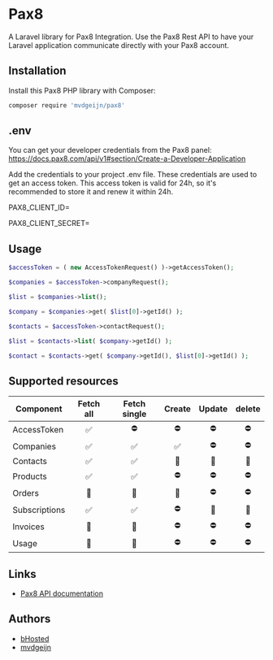 # Pax8

A Laravel library for Pax8 Integration.
Use the Pax8 Rest API to have your Laravel application communicate directly with your Pax8 account.

## Installation

Install this Pax8 PHP library with Composer:

```bash
composer require 'mvdgeijn/pax8'
```

## .env

You can get your developer credentials from the Pax8 panel: https://docs.pax8.com/api/v1#section/Create-a-Developer-Application

Add the credentials to your project .env file. These credentials are used to get an access token. This access token is valid for 24h, so
it's recommended to store it and renew it within 24h.

PAX8_CLIENT_ID=<your client id>

PAX8_CLIENT_SECRET=<your client secret>

## Usage

```php
$accessToken = ( new AccessTokenRequest() )->getAccessToken();

$companies = $accessToken->companyRequest();

$list = $companies->list();

$company = $companies->get( $list[0]->getId() );

$contacts = $accessToken->contactRequest();

$list = $contacts->list( $company->getId() );

$contact = $contacts->get( $company->getId(), $list[0]->getId() );
```

## Supported resources

| Component     |       Fetch all       |     Fetch single      |        Create         |        Update         |        delete         |
|---------------|:---------------------:|:---------------------:|:---------------------:|:---------------------:|:---------------------:|
| AccessToken   |  :white_check_mark:   |      :no_entry:       |      :no_entry:       |      :no_entry:       |      :no_entry:       |
| Companies     |  :white_check_mark:   |  :white_check_mark:   |  :white_check_mark:   |      :no_entry:       |      :no_entry:       |
| Contacts      |  :white_check_mark:   |  :white_check_mark:   | :black_square_button: | :black_square_button: | :black_square_button: | 
| Products      |  :white_check_mark:   |  :white_check_mark:   |      :no_entry:       |      :no_entry:       |      :no_entry:       |
| Orders        | :black_square_button: | :black_square_button: | :black_square_button: |      :no_entry:       |      :no_entry:       |
| Subscriptions |  :white_check_mark:   |  :white_check_mark:   |      :no_entry:       | :black_square_button: | :black_square_button: |
| Invoices      | :black_square_button: | :black_square_button: |      :no_entry:       |      :no_entry:       |      :no_entry:       |
| Usage         | :black_square_button: | :black_square_button: |      :no_entry:       |      :no_entry:       |      :no_entry:       |

## Links

* [Pax8 API documentation](https://docs.pax8.com/api/v1)

## Authors

* [bHosted](https://www.bhosted.nl/)
* [mvdgeijn](https://www.vdgeijn.com/)

